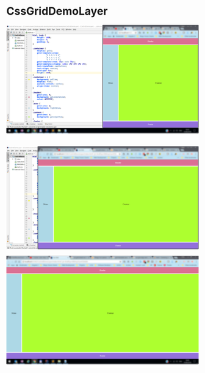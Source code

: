 # CssGridDemoLayer

![alt text](https://github.com/ChenReuven/CssGridDemoLayer/blob/master/assets/small-screen.png)

![alt text](https://github.com/ChenReuven/CssGridDemoLayer/blob/master/assets/medium-screen.png)

![alt text](https://github.com/ChenReuven/CssGridDemoLayer/blob/master/assets/large-screen.png)